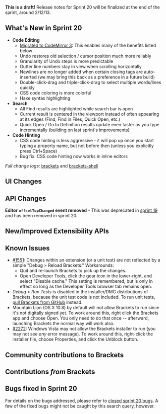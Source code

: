 **This is a draft!** Release notes for Sprint 20 will be finalized at the end of the sprint, around 2/12/13.

What's New in Sprint 20
-----------------------
* **Code Editing**
    * [Migrated to CodeMirror 3](https://trello.com/card/5-codemirror-3-final-merge/4f90a6d98f77505d7940ce88/735): This enables many of the benefits listed below
    * Undo restores old selection / cursor position much more reliably
    * Granularity of Undo steps is more predictable
    * Gutter line numbers stay in view when scrolling horizontally
    * Newlines are no longer added when certain closing tags are auto-inserted (we may bring this back as a preference in a future build)
    * Double-click-drag and triple-click-drag to select multiple words/lines quickly
    * CSS code coloring is more colorful
    * Haxe syntax highlighting
* **Search**
    * All Find results are highlighted while search bar is open
    * Current result is centered in the viewport instead of often appearing at its edges (Find, Find in Files, Quick Open, etc.)
    * Quick Open / Go to Definition results update even faster as you type incrementally (building on last sprint's improvements)
* **Code Hinting**
    * CSS code hinting is less aggressive - it will pop up once you start typing a property name, but not before then (unless you explicitly press Ctrl+Space)
    * Bug fix: CSS code hinting now works in inline editors


_Full change logs:_ [brackets](https://github.com/adobe/brackets/compare/sprint-19...sprint-20#commits_bucket) and [brackets-shell](https://github.com/adobe/brackets-shell/compare/sprint-19...sprint-20#commits_bucket)

UI Changes
----------

API Changes
-----------
**Editor `offsetTopChanged` event removed** - This was deprecated in [sprint 19](https://github.com/adobe/brackets/wiki/Release-Notes:-Sprint-19) and has been removed in sprint 20.

New/Improved Extensibility APIs
-------------------------------


Known Issues
------------
* [#1551](https://github.com/adobe/brackets/issues/1551): Changes within an extension (or a unit test) are not reflected by a simple "Debug > Reload Brackets." Workarounds:
    * Quit and re-launch Brackets to pick up the changes.
    * Open Developer Tools, click the gear icon in the lower-right, and select "Disable cache." This setting is remembered, but is only in effect so long as the Developer Tools browser tab remains open.
* _Debug > Run Tests_ is disabled in the installer/DMG distributions of Brackets, because the unit test code is not included. To run unit tests, [pull Brackets from GitHub](https://github.com/adobe/brackets/wiki/How-to-Hack-on-Brackets#wiki-getcode) instead.
* Mountain Lion (OS X 10.8) by default will not allow Brackets to run since it's not digitally signed yet.  To work around this, right click the Brackets app and choose Open.  You only need to do that once -- afterward, launching Brackets the normal way will work also.
* [#2272](https://github.com/adobe/brackets/issues/2272): Windows Vista may not allow the Brackets installer to run (you may not see _any_ error message). To work around this, right-click the installer file, choose Properties, and click the Unblock button.


Community contributions to Brackets
-----------------------------------



Contributions _from_ Brackets
-----------------------------




Bugs fixed in Sprint 20
-----------------------
For details on the bugs addressed, please refer to [closed sprint 20 bugs](https://github.com/adobe/brackets/issues?labels=&milestone=7&state=closed). A few of the fixed bugs might not be caught by this search query, however.